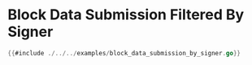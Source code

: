 # Block Data Submission Filtered By Signer

```go
{{#include ./../../examples/block_data_submission_by_signer.go}}
```
